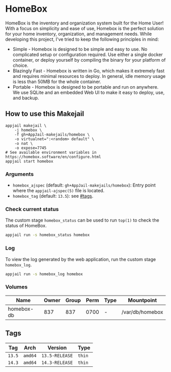 # HomeBox

HomeBox is the inventory and organization system built for the Home User! With a focus on simplicity and ease of use, Homebox is the perfect solution for your home inventory, organization, and management needs. While developing this project, I've tried to keep the following principles in mind:

* Simple - Homebox is designed to be simple and easy to use. No complicated setup or configuration required. Use either a single docker container, or deploy yourself by compiling the binary for your platform of choice.
* Blazingly Fast - Homebox is written in Go, which makes it extremely fast and requires minimal resources to deploy. In general, idle memory usage is less than 50MB for the whole container.
* Portable - Homebox is designed to be portable and run on anywhere. We use SQLite and an embedded Web UI to make it easy to deploy, use, and backup.

## How to use this Makejail

```
appjail makejail \
    -j homebox \
    -f gh+AppJail-makejails/homebox \
    -o virtualnet=":<random> default" \
    -o nat \
    -o expose=7745
# See available environment variables in https://homebox.software/en/configure.html
appjail start homebox
```

### Arguments

* `homebox_ajspec` (default: `gh+AppJail-makejails/homebox`): Entry point where the `appjail-ajspec(5)` file is located.
* `homebox_tag` (default: `13.5`): see [#tags](#tags).

### Check current status

The custom stage `homebox_status` can be used to run `top(1)` to check the status of HomeBox.

```sh
appjail run -s homebox_status homebox
```

### Log

To view the log generated by the web application, run the custom stage `homebox_log`.

```sh
appjail run -s homebox_log homebox
```

### Volumes

| Name       | Owner | Group | Perm  | Type | Mountpoint       |
| ---------- | ----- | ----- | ----- | ---- | ---------------- |
| homebox-db | 837   | 837   | 0700  |  -   | /var/db/homebox  |

## Tags

| Tag           | Arch    | Version            | Type   |
| ------------- | --------| ------------------ | ------ |
| `13.5`    | `amd64` | `13.5-RELEASE` | `thin` |
| `14.3`    | `amd64` | `14.3-RELEASE` | `thin` |
